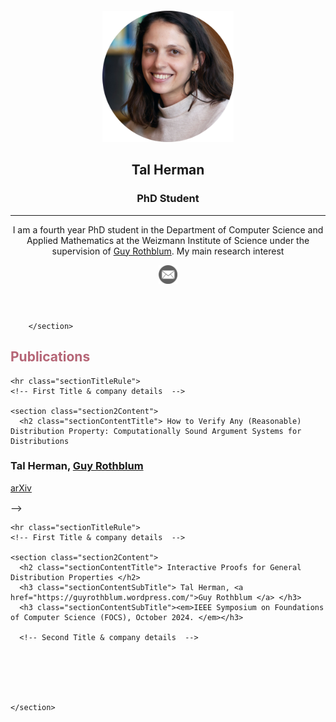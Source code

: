<!doctype html>
<html>
<head>
<!--
	 Global site tag (gtag.js) - Google Analytics 
<script async src="https://www.googletagmanager.com/gtag/js?id=UA-141762792-1"></script>
<script>
  window.dataLayer = window.dataLayer || [];
  function gtag(){dataLayer.push(arguments);}
  gtag('js', new Date());
  gtag('config', 'UA-141762792-1');
</script>
-->
<meta name="google-site-verification" content="6oF0RJCRXYWqkFZRfnDSfEYg_KNNKjqJM8HpMbNzNck" />
<meta charset="UTF-8">
<meta name="viewport" content="width=device-width, initial-scale=1">
<title>Tal Herman's Homepage!!1</title>
<link href="AboutPageAssets/styles/aboutPageStyle.css" rel="stylesheet" type="text/css">
<link rel="icon" type="image/x-icon" href="AboutPageAssets/images/favicon-.png">
<style type="text/css">
</style>

<!--The following script tag downloads a font from the Adobe Edge Web Fonts server for use within the web page. We recommend that you do not modify it.-->
<script>var __adobewebfontsappname__="dreamweaver"</script><script src="http://use.edgefonts.net/montserrat:n4:default;source-sans-pro:n2:default.js" type="text/javascript"></script>
</head>

<style>
  .profileHeader .secondParagraph {
    text-indent: 15px; /* Adjust the indentation value as desired */
  }
  
    .section2Content {
    margin-bottom: 5px; /* Adjust the margin value as desired */
  }
  
    .profilePhoto {
    margin-top: 60px; /* Adjust the margin value as desired */
  }
</style>


<body alink = "#282727" vlink = "#9b9b9b" link = "#9b9b9b">
  <!-- Header content -->
  <header>
    <div class="profilePhoto">
      <!-- Profile photo -->
      <img src="AboutPageAssets/images/circle-crop.jpg" alt="sample" width="210">
    </div>
    <!-- Identity details -->
    <section class="profileHeader">
      <h1>Tal Herman</h1>
      <h3>PhD Student</h3>
      <hr>
      <p>I am a fourth year PhD student in the Department of Computer Science and Applied Mathematics at the Weizmann Institute of Science under the supervision of <a href="https://guyrothblum.wordpress.com">Guy Rothblum</a>. My main research interest </p>
    </section>
  <!-- Links to Social network accounts -->
  <aside class="socialNetworkNavBar">
	   <div class="socialNetworkNav"> 
      <!-- Add a Anchor tag with nested img tag here --> 
		   <a href="mailto:tal.herman@weizmann.ac.il">
      <img src="AboutPageAssets/images/mail.png"  alt="sample" width="30" ></a> </div>  
  </aside>
</header>
<!-- content -->
<section class="mainContent"> 
  <!-- Contact details -->
<!--	<h1 style="color:pink;">E-mail: tal.herman at weizmann.ac.il </h1> -->
  <!-- Previous experience details -->

	
	    

<!-- Replicate the above Div block to add more title and company details -->
        </section>

	
<section class="section2">
  <h2 class="sectionTitle" style="color: #B56576;">Publications</h2>


	<hr class="sectionTitleRule">
    <!-- First Title & company details  -->
	
	<section class="section2Content">
      <h2 class="sectionContentTitle"> How to Verify Any (Reasonable) Distribution Property: Computationally Sound Argument Systems for Distributions
 </h2>
      <h3 class="sectionContentSubTitle">Tal Herman, <a href="https://guyrothblum.wordpress.com/">Guy Rothblum </a>  </h3>

<aside class="externalResourcesNav" style="margin-bottom: 15px;"> 
	  <div class="dropdown"><span></span><a href="http://www.arxiv.org/abs/2409.06594" target="_blank">arXiv</a></div>  
</aside>

-->


	<hr class="sectionTitleRule">
    <!-- First Title & company details  -->
	
	<section class="section2Content">
      <h2 class="sectionContentTitle"> Interactive Proofs for General Distribution Properties </h2>
      <h3 class="sectionContentSubTitle"> Tal Herman, <a href="https://guyrothblum.wordpress.com/">Guy Rothblum </a> </h3>
      <h3 class="sectionContentSubTitle"><em>IEEE Symposium on Foundations of Computer Science (FOCS), October 2024. </em></h3>
	
      <!-- Second Title & company details  -->

  

   
   
	
	</section> 
		
</body>
</html>

